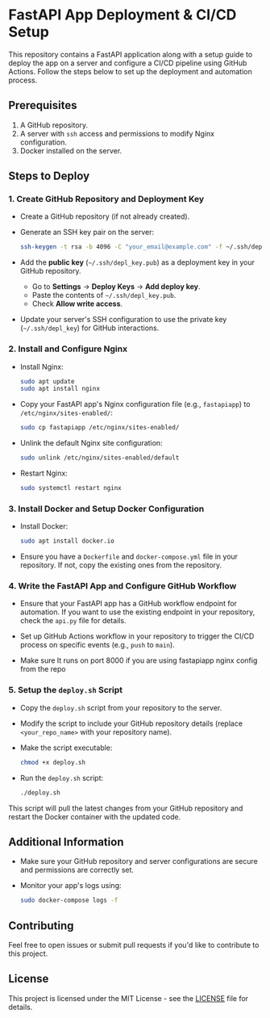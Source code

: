 
# FastAPI App Deployment & CI/CD Setup

This repository contains a FastAPI application along with a setup guide to deploy the app on a server and configure a CI/CD pipeline using GitHub Actions. Follow the steps below to set up the deployment and automation process.

## Prerequisites

1. A GitHub repository.
2. A server with `ssh` access and permissions to modify Nginx configuration.
3. Docker installed on the server.

## Steps to Deploy

### 1. Create GitHub Repository and Deployment Key

- Create a GitHub repository (if not already created).
- Generate an SSH key pair on the server:
  
  ```bash
  ssh-keygen -t rsa -b 4096 -C "your_email@example.com" -f ~/.ssh/depl_key
  ```
  
- Add the **public key** (`~/.ssh/depl_key.pub`) as a deployment key in your GitHub repository.
  
  - Go to **Settings** → **Deploy Keys** → **Add deploy key**.
  - Paste the contents of `~/.ssh/depl_key.pub`.
  - Check **Allow write access**.

- Update your server's SSH configuration to use the private key (`~/.ssh/depl_key`) for GitHub interactions.

### 2. Install and Configure Nginx

- Install Nginx:

  ```bash
  sudo apt update
  sudo apt install nginx
  ```


- Copy your FastAPI app's Nginx configuration file (e.g., `fastapiapp`) to `/etc/nginx/sites-enabled/`:

  ```bash
  sudo cp fastapiapp /etc/nginx/sites-enabled/
  ```

- Unlink the default Nginx site configuration:

  ```bash
  sudo unlink /etc/nginx/sites-enabled/default
  ```

- Restart Nginx:

  ```bash
  sudo systemctl restart nginx
  ```

### 3. Install Docker and Setup Docker Configuration

- Install Docker:

  ```bash
  sudo apt install docker.io
  ```

- Ensure you have a `Dockerfile` and `docker-compose.yml` file in your repository. If not, copy the existing ones from the repository.



### 4. Write the FastAPI App and Configure GitHub Workflow

- Ensure that your FastAPI app has a GitHub workflow endpoint for automation. If you want to use the existing endpoint in your repository, check the `api.py` file for details.

- Set up GitHub Actions workflow in your repository to trigger the CI/CD process on specific events (e.g., `push` to `main`).

- Make sure It runs on port 8000 if you are using fastapiapp nginx config from the repo

### 5. Setup the `deploy.sh` Script

- Copy the `deploy.sh` script from your repository to the server.

- Modify the script to include your GitHub repository details (replace `<your_repo_name>` with your repository name).

- Make the script executable:

  ```bash
  chmod +x deploy.sh
  ```

- Run the `deploy.sh` script:

  ```bash
  ./deploy.sh
  ```

This script will pull the latest changes from your GitHub repository and restart the Docker container with the updated code.

## Additional Information

- Make sure your GitHub repository and server configurations are secure and permissions are correctly set.
- Monitor your app's logs using:

  ```bash
  sudo docker-compose logs -f
  ```

## Contributing

Feel free to open issues or submit pull requests if you'd like to contribute to this project.

## License

This project is licensed under the MIT License - see the [LICENSE](LICENSE) file for details.
